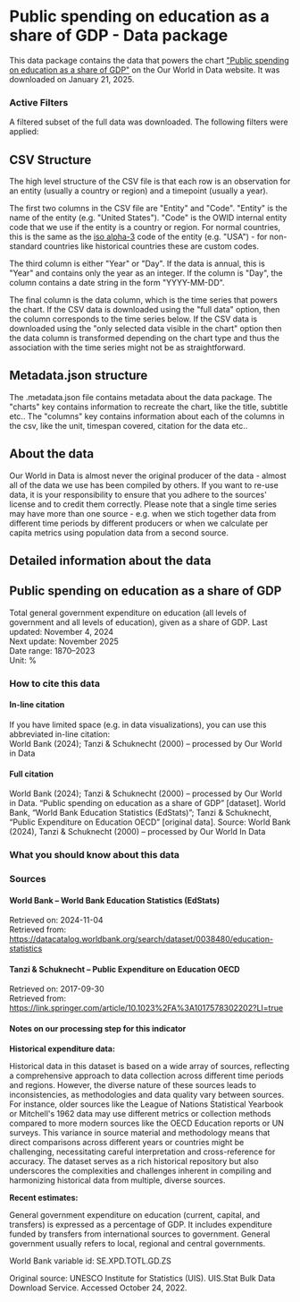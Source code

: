 # Public spending on education as a share of GDP - Data package

This data package contains the data that powers the chart ["Public spending on education as a share of GDP"](https://ourworldindata.org/grapher/total-government-expenditure-on-education-gdp?v=1&csvType=full&useColumnShortNames=false) on the Our World in Data website. It was downloaded on January 21, 2025.

### Active Filters

A filtered subset of the full data was downloaded. The following filters were applied:

## CSV Structure

The high level structure of the CSV file is that each row is an observation for an entity (usually a country or region) and a timepoint (usually a year).

The first two columns in the CSV file are "Entity" and "Code". "Entity" is the name of the entity (e.g. "United States"). "Code" is the OWID internal entity code that we use if the entity is a country or region. For normal countries, this is the same as the [iso alpha-3](https://en.wikipedia.org/wiki/ISO_3166-1_alpha-3) code of the entity (e.g. "USA") - for non-standard countries like historical countries these are custom codes.

The third column is either "Year" or "Day". If the data is annual, this is "Year" and contains only the year as an integer. If the column is "Day", the column contains a date string in the form "YYYY-MM-DD".

The final column is the data column, which is the time series that powers the chart. If the CSV data is downloaded using the "full data" option, then the column corresponds to the time series below. If the CSV data is downloaded using the "only selected data visible in the chart" option then the data column is transformed depending on the chart type and thus the association with the time series might not be as straightforward.

## Metadata.json structure

The .metadata.json file contains metadata about the data package. The "charts" key contains information to recreate the chart, like the title, subtitle etc.. The "columns" key contains information about each of the columns in the csv, like the unit, timespan covered, citation for the data etc..

## About the data

Our World in Data is almost never the original producer of the data - almost all of the data we use has been compiled by others. If you want to re-use data, it is your responsibility to ensure that you adhere to the sources' license and to credit them correctly. Please note that a single time series may have more than one source - e.g. when we stich together data from different time periods by different producers or when we calculate per capita metrics using population data from a second source.

## Detailed information about the data


## Public spending on education as a share of GDP
Total general government expenditure on education (all levels of government and all levels of education), given as a share of GDP.
Last updated: November 4, 2024  
Next update: November 2025  
Date range: 1870–2023  
Unit: %  


### How to cite this data

#### In-line citation
If you have limited space (e.g. in data visualizations), you can use this abbreviated in-line citation:  
World Bank (2024); Tanzi & Schuknecht (2000) – processed by Our World in Data

#### Full citation
World Bank (2024); Tanzi & Schuknecht (2000) – processed by Our World in Data. “Public spending on education as a share of GDP” [dataset]. World Bank, “World Bank Education Statistics (EdStats)”; Tanzi & Schuknecht, “Public Expenditure on Education OECD” [original data].
Source: World Bank (2024), Tanzi & Schuknecht (2000) – processed by Our World In Data

### What you should know about this data

### Sources

#### World Bank – World Bank Education Statistics (EdStats)
Retrieved on: 2024-11-04  
Retrieved from: https://datacatalog.worldbank.org/search/dataset/0038480/education-statistics  

#### Tanzi & Schuknecht – Public Expenditure on Education OECD
Retrieved on: 2017-09-30  
Retrieved from: https://link.springer.com/article/10.1023%2FA%3A1017578302202?LI=true  

#### Notes on our processing step for this indicator
**Historical expenditure data:**

Historical data in this dataset is based on a wide array of sources, reflecting a comprehensive approach to data collection across different time periods and regions. However, the diverse nature of these sources leads to inconsistencies, as methodologies and data quality vary between sources. For instance, older sources like the League of Nations Statistical Yearbook or Mitchell's 1962 data may use different metrics or collection methods compared to more modern sources like the OECD Education reports or UN surveys. This variance in source material and methodology means that direct comparisons across different years or countries might be challenging, necessitating careful interpretation and cross-reference for accuracy. The dataset serves as a rich historical repository but also underscores the complexities and challenges inherent in compiling and harmonizing historical data from multiple, diverse sources.

**Recent estimates:**

General government expenditure on education (current, capital, and transfers) is expressed as a percentage of GDP. It includes expenditure funded by transfers from international sources to government. General government usually refers to local, regional and central governments.

World Bank variable id: SE.XPD.TOTL.GD.ZS

Original source: UNESCO Institute for Statistics (UIS). UIS.Stat Bulk Data Download Service. Accessed October 24, 2022.


    